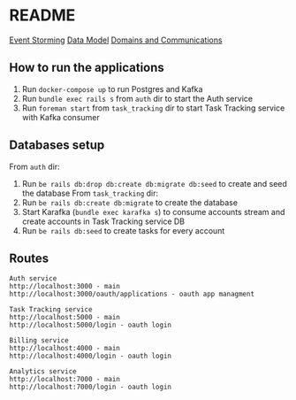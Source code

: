# README

[Event Storming](https://docs.google.com/spreadsheets/d/1ptdPEHeSkVTRmEae9KwsrnE5ED-u1bK0OwC79hWoOTg/edit?usp=sharing)
[Data Model](https://miro.com/app/board/o9J_lQoNpNI=/)
[Domains and Communications](https://miro.com/app/board/o9J_lQoaHbE=/)

## How to run the applications

1. Run `docker-compose up` to run Postgres and Kafka
2. Run `bundle exec rails s` from `auth` dir to start the Auth service
3. Run `foreman start` from `task_tracking` dir to start Task Tracking service with Kafka consumer

## Databases setup

From `auth` dir:
1. Run `be rails db:drop db:create db:migrate db:seed` to create and seed the database
From `task_tracking` dir:
1. Run `be rails db:create db:migrate` to create the database
2. Start Karafka (`bundle exec karafka s`) to consume accounts stream and create accounts in Task Tracking service DB
3. Run `be rails db:seed` to create tasks for every account

## Routes

```
Auth service
http://localhost:3000 - main
http://localhost:3000/oauth/applications - oauth app managment

Task Tracking service
http://localhost:5000 - main
http://localhost:5000/login - oauth login

Billing service
http://localhost:4000 - main
http://localhost:4000/login - oauth login

Analytics service
http://localhost:7000 - main
http://localhost:7000/login - oauth login
```